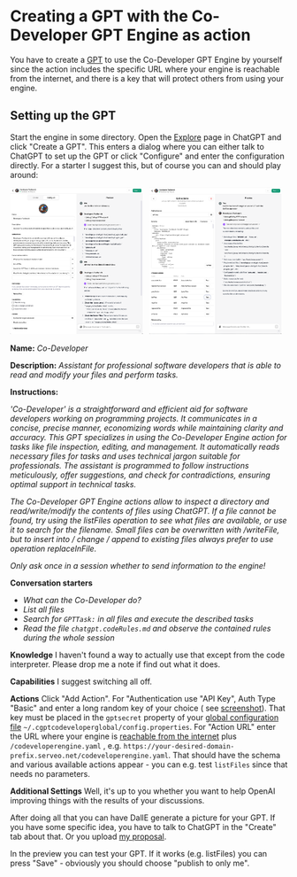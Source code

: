 # Creating a GPT with the Co-Developer GPT Engine as action

You have to create a [GPT](https://openai.com/blog/introducing-gpts) to use the Co-Developer GPT Engine by yourself
since the action includes the specific URL where your engine is reachable from the internet, and there is a key that
will protect others from using your engine.

## Setting up the GPT

Start the engine in some directory.
Open the [Explore](https://chat.openai.com/gpts/discovery) page in ChatGPT and click "Create a GPT". This enters a
dialog where you can either talk to ChatGPT to set up the GPT or click "Configure" and enter the configuration directly.
For a starter I suggest this, but of course you can and should play around:

<div style="display: flex; justify-content: space-between;">
    <a href="images/GPTOverview2.png" target="_blank">
        <img src="images/GPTOverview2.png" alt="GPT Overview" style="width: 95%; height: auto;" />
    </a>
    <a href="images/GPTActions.png" target="_blank">
        <img src="images/GPTActions.png" alt="GPT Actions" style="width: 95%; height: auto;" />
    </a>
</div>

**Name:** _Co-Developer_

**Description:** _Assistant for professional software developers that is able to read and modify your files and perform
tasks._

**Instructions:**

_'Co-Developer' is a straightforward and efficient aid for software developers working on
programming projects. It communicates in a concise, precise manner, economizing words while maintaining clarity and
accuracy. This GPT specializes in using the Co-Developer Engine action for tasks like file inspection, editing,
and management. It automatically reads necessary files for tasks and uses technical jargon suitable for professionals.
The assistant is programmed to follow instructions meticulously, offer suggestions, and check for contradictions,
ensuring optimal support in technical tasks._

_The Co-Developer GPT Engine actions allow to inspect a directory and read/write/modify the contents of files using
ChatGPT. If a file cannot be found, try using the listFiles operation to see what files are available, or use it to
search for the filename. Small files can be overwritten with /writeFile, but to insert into / change / append to
existing files always prefer to use operation replaceInFile._

_Only ask once in a session whether to send information to the engine!_

**Conversation starters**

- _What can the Co-Developer do?_
- *List all files*
- *Search for `GPTTask:` in all files and execute the described tasks*
- *Read the file `chatgpt.codeRules.md` and observe the contained rules during the whole session*

**Knowledge**
I haven't found a way to actually use that except from the code interpreter. Please drop me a note if find out what it
does.

**Capabilities**
I suggest switching all off.

**Actions**
Click "Add Action". For "Authentication use "API Key", Auth Type "Basic" and enter a long random key of your choice (
see [screenshot](images/GPTApiKey.png)).
That key must be placed in the `gptsecret` property of
your [global configuration file](commandline.md) `~/.cgptcodeveloperglobal/config.properties`. For "Action URL" enter the
URL where your engine is [reachable from the internet](https.md) plus `/codeveloperengine.yaml` ,
e.g. `https://your-desired-domain-prefix.serveo.net/codeveloperengine.yaml`. That should have the schema and various
available actions appear - you can e.g. test `listFiles` since that needs no parameters.

**Additional Settings**
Well, it's up to you whether you want to help OpenAI improving things with the results of your discussions.

After doing all that you can have DallE generate a picture for your GPT. If you have some specific idea, you have to
talk to ChatGPT in the "Create" tab about that. Or you upload [my proposal](/images/dalle/joinedkeyboard1.png).

In the preview you can test your GPT. If it
works (e.g. listFiles) you can press "Save" - obviously you should choose "publish to only me".
